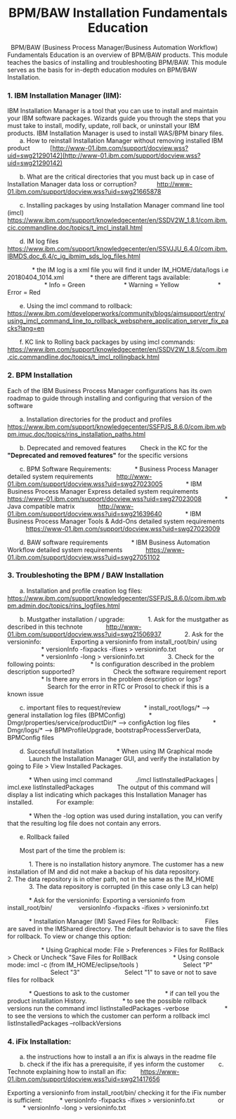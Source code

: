 # <center> BPM/BAW Installation Fundamentals Education </center>
&nbsp;
BPM/BAW (Business Process Manager/Business Automation Workflow) Fundamentals Education is an overview of BPM/BAW products. This module teaches the basics of installing and troubleshooting BPM/BAW. This module serves as the basis for in-depth education modules on BPM/BAW Installation. 
&nbsp;
### 1. IBM Installation Manager (IIM):
IBM Installation Manager is a tool that you can use to install and maintain your IBM software packages. Wizards guide you through the steps that you must take to install, modify, update, roll back, or uninstall your IBM products. 
IBM Installation Manager is used to install WAS/BPM binary files. 
&ensp;&ensp;&ensp;&ensp;a. How to reinstall Installation Manager without removing installed IBM product 
&ensp;&ensp;&ensp;&ensp;&ensp;&ensp;[http://www-01.ibm.com/support/docview.wss?uid=swg21290142](http://www-01.ibm.com/support/docview.wss?uid=swg21290142) 

&ensp;&ensp;&ensp;&ensp;b. What are the critical directories that you must back up in case of Installation Manager data loss or corruption?
&ensp;&ensp;&ensp;&ensp;&ensp;&ensp;http://www-01.ibm.com/support/docview.wss?uid=swg21665878

&ensp;&ensp;&ensp;&ensp;c. Installing packages by using Installation Manager command line tool (imcl) &ensp;&ensp;&ensp;&ensp;&ensp;&ensp;https://www.ibm.com/support/knowledgecenter/en/SSDV2W_1.8.1/com.ibm.cic.commandline.doc/topics/t_imcl_install.html

&ensp;&ensp;&ensp;&ensp;d. IM log files &ensp;&ensp;&ensp;&ensp;&ensp;&ensp; https://www.ibm.com/support/knowledgecenter/en/SSVJJU_6.4.0/com.ibm.IBMDS.doc_6.4/c_ig_ibmim_sds_log_files.html

&ensp;&ensp;&ensp;&ensp;&ensp;&ensp;&ensp;&ensp;* the IM log is a xml file you will find it under IM_HOME/data/logs i.e 20180404_1014.xml
&ensp;&ensp;&ensp;&ensp;&ensp;&ensp;&ensp;&ensp;* there are different tags available: 
&ensp;&ensp;&ensp;&ensp;&ensp;&ensp;&ensp;&ensp;&ensp;&ensp;&ensp;&ensp;* Info = Green
&ensp;&ensp;&ensp;&ensp;&ensp;&ensp;&ensp;&ensp;&ensp;&ensp;&ensp;&ensp;* Warning = Yellow
&ensp;&ensp;&ensp;&ensp;&ensp;&ensp;&ensp;&ensp;&ensp;&ensp;&ensp;&ensp;* Error = Red

&ensp;&ensp;&ensp;&ensp;e. Using the imcl command to rollback:&ensp;&ensp;&ensp;&ensp;&ensp;&ensp;https://www.ibm.com/developerworks/community/blogs/aimsupport/entry/using_imcl_command_line_to_rollback_websphere_application_server_fix_packs?lang=en

&ensp;&ensp;&ensp;&ensp;f. KC link to Rolling back packages by using imcl commands:&ensp;&ensp;&ensp;&ensp;&ensp;&ensp;https://www.ibm.com/support/knowledgecenter/en/SSDV2W_1.8.5/com.ibm.cic.commandline.doc/topics/t_imcl_rollingback.html
&nbsp;
### 2. BPM Installation
Each of the IBM Business Process Manager configurations has its own roadmap to guide through installing and configuring that version of the software

&ensp;&ensp;&ensp;&ensp;a. Installation directories for the product and profiles 
https://www.ibm.com/support/knowledgecenter/SSFPJS_8.6.0/com.ibm.wbpm.imuc.doc/topics/rins_installation_paths.html

&ensp;&ensp;&ensp;&ensp;b. Deprecated and removed features 
&ensp;&ensp;&ensp;&ensp;Check in the KC for the <b> "Deprecated and removed features"</b> for the specific versions

&ensp;&ensp;&ensp;&ensp;c. BPM Software Requirements: 
&ensp;&ensp;&ensp;&ensp;&ensp;&ensp;&ensp;* Business Process Manager detailed system requirements 
&ensp;&ensp;&ensp;&ensp;&ensp;&ensp;&ensp;http://www-01.ibm.com/support/docview.wss?uid=swg27023005
&ensp;&ensp;&ensp;&ensp;&ensp;&ensp;&ensp;* IBM Business Process Manager Express detailed system requirements 
&ensp;&ensp;&ensp;&ensp;&ensp;&ensp;&ensp;https://www-01.ibm.com/support/docview.wss?uid=swg27023008 
&ensp;&ensp;&ensp;&ensp;&ensp;&ensp;&ensp;* Java compatible matrix 
&ensp;&ensp;&ensp;&ensp;&ensp;&ensp;&ensp;http://www-01.ibm.com/support/docview.wss?uid=swg21639640 
&ensp;&ensp;&ensp;&ensp;&ensp;&ensp;&ensp;* IBM Business Process Manager Tools & Add-Ons detailed system requirements
&ensp;&ensp;&ensp;&ensp;&ensp;&ensp;https://www-01.ibm.com/support/docview.wss?uid=swg27023009

&ensp;&ensp;&ensp;&ensp;d. BAW software requirements
&ensp;&ensp;&ensp;&ensp;&ensp;&ensp;&ensp;* IBM Business Automation Workflow detailed system requirements
&ensp;&ensp;&ensp;&ensp;&ensp;&ensp;&ensp;https://www-01.ibm.com/support/docview.wss?uid=swg27051102 
&nbsp;
### 3. Troubleshoting the BPM / BAW Installation

&ensp;&ensp;&ensp;&ensp;a.  Installation and profile creation log files: 
&ensp;&ensp;&ensp;&ensp;https://www.ibm.com/support/knowledgecenter/SSFPJS_8.6.0/com.ibm.wbpm.admin.doc/topics/rins_logfiles.html

&ensp;&ensp;&ensp;&ensp;b. Mustgather installation / upgrade: 
&ensp;&ensp;&ensp;&ensp;&ensp;&ensp;&ensp;1. Ask for the mustgather as described in this technote
&ensp;&ensp;&ensp;&ensp;&ensp;&ensp;&ensp;http://www-01.ibm.com/support/docview.wss?uid=swg21506937 
&ensp;&ensp;&ensp;&ensp;&ensp;&ensp;&ensp;2. Ask for the versioninfo: 
&ensp;&ensp;&ensp;&ensp;&ensp;&ensp;&ensp;&ensp;&ensp;Exporting a versioninfo from install_root/bin/ using
&ensp;&ensp;&ensp;&ensp;&ensp;&ensp;&ensp;&ensp;&ensp;&ensp;&ensp;* versionInfo -fixpacks -ifixes > versioninfo.txt 
&ensp;&ensp;&ensp;&ensp;&ensp;&ensp;&ensp;&ensp;&ensp;&ensp;&ensp;&ensp;&ensp;or
&ensp;&ensp;&ensp;&ensp;&ensp;&ensp;&ensp;&ensp;&ensp;&ensp;&ensp;* versionInfo -long > versioninfo.txt
&ensp;&ensp;&ensp;&ensp;&ensp;&ensp;&ensp;3. Check for the following points:
&ensp;&ensp;&ensp;&ensp;&ensp;&ensp;&ensp;&ensp;&ensp;&ensp;&ensp;* Is configuration described in the problem description supported? 
&ensp;&ensp;&ensp;&ensp;&ensp;&ensp;&ensp;&ensp;&ensp;&ensp;&ensp;&ensp;Check the software requirement report
&ensp;&ensp;&ensp;&ensp;&ensp;&ensp;&ensp;&ensp;&ensp;&ensp;&ensp;* Is there any errors in the problem description or logs? 
&ensp;&ensp;&ensp;&ensp;&ensp;&ensp;&ensp;&ensp;&ensp;&ensp;&ensp;&ensp;&ensp;Search for the error in RTC or Prosol to check if this is a known issue 

&ensp;&ensp;&ensp;&ensp;c. important files to request/review
&ensp;&ensp;&ensp;&ensp;&ensp;&ensp;&ensp;* install_root/logs/* --> general installation log files (BPMConfig) 
&ensp;&ensp;&ensp;&ensp;&ensp;&ensp;&ensp;* Dmgr/properties/service/productDir/* --> configAction log files 
&ensp;&ensp;&ensp;&ensp;&ensp;&ensp;&ensp;* Dmgr/logs/* --> BPMProfileUpgrade, bootstrapProcessServerData, BPMConfig files 

&ensp;&ensp;&ensp;&ensp;d. Successfull Installation
&ensp;&ensp;&ensp;&ensp;&ensp;&ensp;&ensp;* When using IM Graphical mode 
&ensp;&ensp;&ensp;&ensp;&ensp;&ensp;&ensp;Launch the Installation Manager GUI, and verify the installation by going to File > View Installed Packages.

&ensp;&ensp;&ensp;&ensp;&ensp;&ensp;&ensp;* When using imcl command 
&ensp;&ensp;&ensp;&ensp;&ensp;&ensp;&ensp;./imcl listInstalledPackages | imcl.exe listInstalledPackages 
&ensp;&ensp;&ensp;&ensp;&ensp;&ensp;&ensp;The output of this command will display a list indicating which packages this Installation Manager has installed. 
&ensp;&ensp;&ensp;&ensp;&ensp;&ensp;&ensp;For example: 

&ensp;&ensp;&ensp;&ensp;&ensp;&ensp;&ensp;* When the -log option was used during installation, you can verify that the resulting log file does not contain any errors. 

&ensp;&ensp;&ensp;&ensp;e. Rollback failed

&ensp;&ensp;&ensp;&ensp;Most part of the time the problem is:

&ensp;&ensp;&ensp;&ensp;&ensp;&ensp;&ensp;1. There is no installation history anymore. The customer has a new installation of IM and did not make     a backup of his data repository. 
&ensp;&ensp;&ensp;&ensp;&ensp;&ensp;&ensp;2. The data repository is in other path, not in the same as the IM_HOME
&ensp;&ensp;&ensp;&ensp;&ensp;&ensp;&ensp;3. The data repository is corrupted (in this case only L3 can help) 

&ensp;&ensp;&ensp;&ensp;&ensp;&ensp;&ensp;* Ask for the versioninfo: Exporting a versioninfo from install_root/bin/ 
&ensp;&ensp;&ensp;&ensp;&ensp;&ensp;&ensp;&ensp;versionInfo -fixpacks -ifixes > versioninfo.txt

&ensp;&ensp;&ensp;&ensp;&ensp;&ensp;&ensp;* Installation Manager (IM) Saved Files for Rollback:
&ensp;&ensp;&ensp;&ensp;&ensp;&ensp;&ensp;&ensp;Files are saved in the IMShared directory. The default behavior is to save the files for rollback. To view or change this option: 

&ensp;&ensp;&ensp;&ensp;&ensp;&ensp;&ensp;&ensp;&ensp;&ensp;&ensp;* Using Graphical mode:  File > Preferences > Files for RollBack > Check or Uncheck "Save Files for RollBack 
&ensp;&ensp;&ensp;&ensp;&ensp;&ensp;&ensp;&ensp;&ensp;&ensp;&ensp;* Using console mode:  imcl -c (from IM_HOME/eclipse/tools ) 
&ensp;&ensp;&ensp;&ensp;&ensp;&ensp;&ensp;&ensp;&ensp;&ensp;&ensp;&ensp;&ensp;&ensp;Select "P" 
&ensp;&ensp;&ensp;&ensp;&ensp;&ensp;&ensp;&ensp;&ensp;&ensp;&ensp;&ensp;&ensp;&ensp;Select "3" 
&ensp;&ensp;&ensp;&ensp;&ensp;&ensp;&ensp;&ensp;&ensp;&ensp;&ensp;&ensp;&ensp;&ensp;Select "1" to save or not to save files for rollback

&ensp;&ensp;&ensp;&ensp;&ensp;&ensp;&ensp;* Questions to ask to the customer 
&ensp;&ensp;&ensp;&ensp;&ensp;&ensp;&ensp;&ensp;&ensp;&ensp;&ensp;* if can tell you the product installation History. 
&ensp;&ensp;&ensp;&ensp;&ensp;&ensp;&ensp;&ensp;&ensp;&ensp;&ensp;* to see the possible rollback versions run the command imcl listInstalledPackages -verbose
&ensp;&ensp;&ensp;&ensp;&ensp;&ensp;&ensp;&ensp;&ensp;&ensp;&ensp;* to see the versions to which the customer can perform a rollback imcl listInstalledPackages –rollbackVersions 
&nbsp;
### 4. iFix Installation:

&ensp;&ensp;&ensp;&ensp;a. the instructions how to install a an ifix is always in the readme file 
&ensp;&ensp;&ensp;&ensp;b. check if the ifix has a prerequisite, if yes inform the customer
&ensp;&ensp;&ensp;&ensp;c. Technote explaining how to install an ifix:
&ensp;&ensp;&ensp;&ensp;https://www-01.ibm.com/support/docview.wss?uid=swg21417656

Exporting a versioninfo from install_root/bin/ checking it for the iFix number is sufficient: 
&ensp;&ensp;&ensp;&ensp;&ensp;* versionInfo -fixpacks -ifixes > versioninfo.txt 
&ensp;&ensp;&ensp;&ensp;&ensp;&ensp;&ensp;or
&ensp;&ensp;&ensp;&ensp;&ensp;* versionInfo -long > versioninfo.txt 

